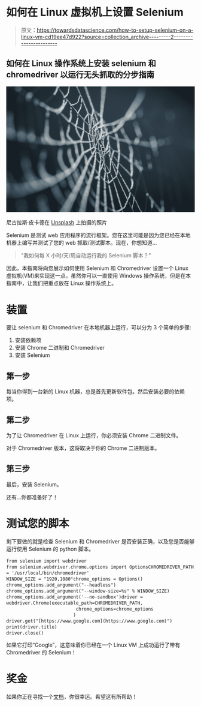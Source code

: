 # 如何在 Linux 虚拟机上设置 Selenium

> 原文：<https://towardsdatascience.com/how-to-setup-selenium-on-a-linux-vm-cd19ee47d922?source=collection_archive---------2----------------------->

## 如何在 Linux 操作系统上安装 selenium 和 chromedriver 以运行无头抓取的分步指南

![](img/4aca72b2f274f461848d97115e17cf45.png)

尼古拉斯·皮卡德在 [Unsplash](https://unsplash.com?utm_source=medium&utm_medium=referral) 上拍摄的照片

Selenium 是测试 web 应用程序的流行框架。您在这里可能是因为您已经在本地机器上编写并测试了您的 web 抓取/测试脚本。现在，你想知道…

> "我如何每 X 小时/天/周自动运行我的 Selenium 脚本？"

因此，本指南将向您展示如何使用 Selenium 和 Chromedriver 设置一个 Linux 虚拟机(VM)来实现这一点。虽然你可以一直使用 Windows 操作系统，但是在本指南中，让我们把重点放在 Linux 操作系统上。

# 装置

要让 selenium 和 Chromedriver 在本地机器上运行，可以分为 3 个简单的步骤:

1.  安装依赖项
2.  安装 Chrome 二进制和 Chromedriver
3.  安装 Selenium

## 第一步

每当你得到一台新的 Linux 机器，总是首先更新软件包。然后安装必要的依赖项。

## 第二步

为了让 Chromedriver 在 Linux 上运行，你必须安装 Chrome 二进制文件。

对于 Chromedriver 版本，这将取决于你的 Chrome 二进制版本。

## 第三步

最后，安装 Selenium。

还有…你都准备好了！

# 测试您的脚本

剩下要做的就是检查 Selenium 和 Chromedriver 是否安装正确，以及您是否能够运行使用 Selenium 的 python 脚本。

```
from selenium import webdriver
from selenium.webdriver.chrome.options import OptionsCHROMEDRIVER_PATH = '/usr/local/bin/chromedriver'
WINDOW_SIZE = "1920,1080"chrome_options = Options()
chrome_options.add_argument("--headless")
chrome_options.add_argument("--window-size=%s" % WINDOW_SIZE)
chrome_options.add_argument('--no-sandbox')driver = webdriver.Chrome(executable_path=CHROMEDRIVER_PATH,
                          chrome_options=chrome_options
                         )
driver.get("[https://www.google.com](https://www.google.com)")
print(driver.title)
driver.close()
```

如果它打印“Google”，这意味着你已经在一个 Linux VM 上成功运行了带有 Chromedriver 的 Selenium！

# 奖金

如果你正在寻找一个[文档](https://gist.github.com/zhunhung/86a60dcd829ba2a5b2cf815616083dcc)，你很幸运。希望这有所帮助！